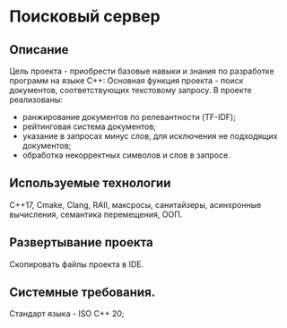 # Поисковый сервер 

## Описание
Цель проекта - приобрести базовые навыки и знания по разработке программ на языке С++:
Основная функция проекта - поиск документов, соответствующих текстовому запросу. 
В проекте реализованы:
- ранжирование документов по релевантности (TF-IDF);
- рейтинговая система документов;
- указание в запросах минус слов, для исключения не подходящих документов;
- обработка некорректных символов и слов в запросе. 

## Используемые технологии
С++17, Cmake, Clang, RAII, максросы, санитайзеры, асинхронные вычисления, семантика перемещения, ООП.

## Развертывание проекта 
Скопировать файлы проекта в IDE. 

## Системные требования.
Стандарт языка - ISO C++ 20;

